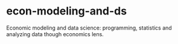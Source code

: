 # econ-modeling-and-ds
Economic modeling and data science: programming, statistics and analyzing data though economics lens.
